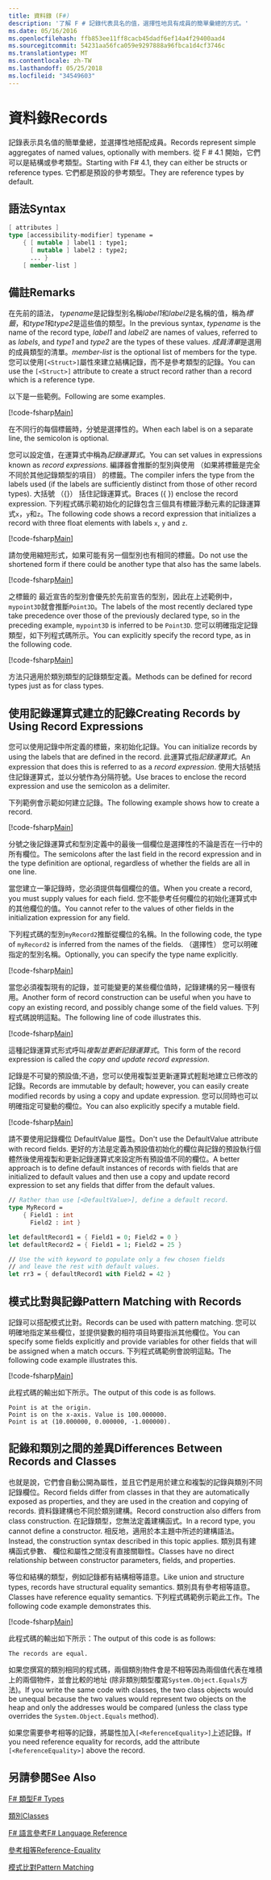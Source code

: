```yaml
---
title: 資料錄 (F#)
description: '了解 F # 記錄代表具名的值，選擇性地具有成員的簡單彙總的方式。'
ms.date: 05/16/2016
ms.openlocfilehash: ffb853ee11ff8cacb45dadf6ef14a4f29400aad4
ms.sourcegitcommit: 54231aa56fca059e9297888a96fbca1d4cf3746c
ms.translationtype: MT
ms.contentlocale: zh-TW
ms.lasthandoff: 05/25/2018
ms.locfileid: "34549603"
---
```

# <a name="records"></a><span data-ttu-id="e1081-103">資料錄</span><span class="sxs-lookup"><span data-stu-id="e1081-103">Records</span></span>

<span data-ttu-id="e1081-104">記錄表示具名值的簡單彙總，並選擇性地搭配成員。</span><span class="sxs-lookup"><span data-stu-id="e1081-104">Records represent simple aggregates of named values, optionally with members.</span></span>  <span data-ttu-id="e1081-105">從 F # 4.1 開始，它們可以是結構或參考類型。</span><span class="sxs-lookup"><span data-stu-id="e1081-105">Starting with F# 4.1, they can either be structs or reference types.</span></span>  <span data-ttu-id="e1081-106">它們都是預設的參考類型。</span><span class="sxs-lookup"><span data-stu-id="e1081-106">They are reference types by default.</span></span>

## <a name="syntax"></a><span data-ttu-id="e1081-107">語法</span><span class="sxs-lookup"><span data-stu-id="e1081-107">Syntax</span></span>

```fsharp
[ attributes ]
type [accessibility-modifier] typename =
    { [ mutable ] label1 : type1;
      [ mutable ] label2 : type2;
      ... }
    [ member-list ]
```

## <a name="remarks"></a><span data-ttu-id="e1081-108">備註</span><span class="sxs-lookup"><span data-stu-id="e1081-108">Remarks</span></span>

<span data-ttu-id="e1081-109">在先前的語法， *typename*是記錄型別名稱*label1*和*label2*是名稱的值，稱為*標籤*，和*type1*和*type2*是這些值的類型。</span><span class="sxs-lookup"><span data-stu-id="e1081-109">In the previous syntax, *typename* is the name of the record type, *label1* and *label2* are names of values, referred to as *labels*, and *type1* and *type2* are the types of these values.</span></span> <span data-ttu-id="e1081-110">*成員清單*是選用的成員類型的清單。</span><span class="sxs-lookup"><span data-stu-id="e1081-110">*member-list* is the optional list of members for the type.</span></span>  <span data-ttu-id="e1081-111">您可以使用`[<Struct>]`屬性來建立結構記錄，而不是參考類型的記錄。</span><span class="sxs-lookup"><span data-stu-id="e1081-111">You can use the `[<Struct>]` attribute to create a struct record rather than a record which is a reference type.</span></span>

<span data-ttu-id="e1081-112">以下是一些範例。</span><span class="sxs-lookup"><span data-stu-id="e1081-112">Following are some examples.</span></span>

[!code-fsharp[Main](../../../samples/snippets/fsharp/lang-ref-1/snippet1901.fs)]

<span data-ttu-id="e1081-113">在不同行的每個標籤時，分號是選擇性的。</span><span class="sxs-lookup"><span data-stu-id="e1081-113">When each label is on a separate line, the semicolon is optional.</span></span>

<span data-ttu-id="e1081-114">您可以設定值，在運算式中稱為*記錄運算式*。</span><span class="sxs-lookup"><span data-stu-id="e1081-114">You can set values in expressions known as *record expressions*.</span></span> <span data-ttu-id="e1081-115">編譯器會推斷的型別與使用 （如果將標籤是完全不同於其他記錄類型的項目） 的標籤。</span><span class="sxs-lookup"><span data-stu-id="e1081-115">The compiler infers the type from the labels used (if the labels are sufficiently distinct from those of other record types).</span></span> <span data-ttu-id="e1081-116">大括號 （{}） 括住記錄運算式。</span><span class="sxs-lookup"><span data-stu-id="e1081-116">Braces ({ }) enclose the record expression.</span></span> <span data-ttu-id="e1081-117">下列程式碼示範初始化的記錄包含三個具有標籤浮動元素的記錄運算式`x`，`y`和`z`。</span><span class="sxs-lookup"><span data-stu-id="e1081-117">The following code shows a record expression that initializes a record with three float elements with labels `x`, `y` and `z`.</span></span>

[!code-fsharp[Main](../../../samples/snippets/fsharp/lang-ref-1/snippet1907.fs)]

<span data-ttu-id="e1081-118">請勿使用縮短形式，如果可能有另一個型別也有相同的標籤。</span><span class="sxs-lookup"><span data-stu-id="e1081-118">Do not use the shortened form if there could be another type that also has the same labels.</span></span>

[!code-fsharp[Main](../../../samples/snippets/fsharp/lang-ref-1/snippet1903.fs)]

<span data-ttu-id="e1081-119">之標籤的 最近宣告的型別會優先於先前宣告的型別，因此在上述範例中，`mypoint3D`就會推斷`Point3D`。</span><span class="sxs-lookup"><span data-stu-id="e1081-119">The labels of the most recently declared type take precedence over those of the previously declared type, so in the preceding example, `mypoint3D` is inferred to be `Point3D`.</span></span> <span data-ttu-id="e1081-120">您可以明確指定記錄類型，如下列程式碼所示。</span><span class="sxs-lookup"><span data-stu-id="e1081-120">You can explicitly specify the record type, as in the following code.</span></span>

[!code-fsharp[Main](../../../samples/snippets/fsharp/lang-ref-1/snippet1908.fs)]

<span data-ttu-id="e1081-121">方法只適用於類別類型的記錄類型定義。</span><span class="sxs-lookup"><span data-stu-id="e1081-121">Methods can be defined for record types just as for class types.</span></span>

## <a name="creating-records-by-using-record-expressions"></a><span data-ttu-id="e1081-122">使用記錄運算式建立的記錄</span><span class="sxs-lookup"><span data-stu-id="e1081-122">Creating Records by Using Record Expressions</span></span>

<span data-ttu-id="e1081-123">您可以使用記錄中所定義的標籤，來初始化記錄。</span><span class="sxs-lookup"><span data-stu-id="e1081-123">You can initialize records by using the labels that are defined in the record.</span></span> <span data-ttu-id="e1081-124">此運算式指*記錄運算式*。</span><span class="sxs-lookup"><span data-stu-id="e1081-124">An expression that does this is referred to as a *record expression*.</span></span> <span data-ttu-id="e1081-125">使用大括號括住記錄運算式，並以分號作為分隔符號。</span><span class="sxs-lookup"><span data-stu-id="e1081-125">Use braces to enclose the record expression and use the semicolon as a delimiter.</span></span>

<span data-ttu-id="e1081-126">下列範例會示範如何建立記錄。</span><span class="sxs-lookup"><span data-stu-id="e1081-126">The following example shows how to create a record.</span></span>

[!code-fsharp[Main](../../../samples/snippets/fsharp/lang-ref-1/snippet1904.fs)]

<span data-ttu-id="e1081-127">分號之後記錄運算式和型別定義中的最後一個欄位是選擇性的不論是否在一行中的所有欄位。</span><span class="sxs-lookup"><span data-stu-id="e1081-127">The semicolons after the last field in the record expression and in the type definition are optional, regardless of whether the fields are all in one line.</span></span>

<span data-ttu-id="e1081-128">當您建立一筆記錄時，您必須提供每個欄位的值。</span><span class="sxs-lookup"><span data-stu-id="e1081-128">When you create a record, you must supply values for each field.</span></span> <span data-ttu-id="e1081-129">您不能參考任何欄位的初始化運算式中的其他欄位的值。</span><span class="sxs-lookup"><span data-stu-id="e1081-129">You cannot refer to the values of other fields in the initialization expression for any field.</span></span>

<span data-ttu-id="e1081-130">下列程式碼的型別`myRecord2`推斷從欄位的名稱。</span><span class="sxs-lookup"><span data-stu-id="e1081-130">In the following code, the type of `myRecord2` is inferred from the names of the fields.</span></span> <span data-ttu-id="e1081-131">（選擇性） 您可以明確指定的型別名稱。</span><span class="sxs-lookup"><span data-stu-id="e1081-131">Optionally, you can specify the type name explicitly.</span></span>

[!code-fsharp[Main](../../../samples/snippets/fsharp/lang-ref-1/snippet1905.fs)]

<span data-ttu-id="e1081-132">當您必須複製現有的記錄，並可能變更的某些欄位值時，記錄建構的另一種很有用。</span><span class="sxs-lookup"><span data-stu-id="e1081-132">Another form of record construction can be useful when you have to copy an existing record, and possibly change some of the field values.</span></span> <span data-ttu-id="e1081-133">下列程式碼說明這點。</span><span class="sxs-lookup"><span data-stu-id="e1081-133">The following line of code illustrates this.</span></span>

[!code-fsharp[Main](../../../samples/snippets/fsharp/lang-ref-1/snippet1906.fs)]

<span data-ttu-id="e1081-134">這種記錄運算式形式呼叫*複製並更新記錄運算式*。</span><span class="sxs-lookup"><span data-stu-id="e1081-134">This form of the record expression is called the *copy and update record expression*.</span></span>

<span data-ttu-id="e1081-135">記錄是不可變的預設值;不過，您可以使用複製並更新運算式輕鬆地建立已修改的記錄。</span><span class="sxs-lookup"><span data-stu-id="e1081-135">Records are immutable by default; however, you can easily create modified records by using a copy and update expression.</span></span> <span data-ttu-id="e1081-136">您可以同時也可以明確指定可變動的欄位。</span><span class="sxs-lookup"><span data-stu-id="e1081-136">You can also explicitly specify a mutable field.</span></span>

[!code-fsharp[Main](../../../samples/snippets/fsharp/lang-ref-1/snippet1909.fs)]

<span data-ttu-id="e1081-137">請不要使用記錄欄位 DefaultValue 屬性。</span><span class="sxs-lookup"><span data-stu-id="e1081-137">Don't use the DefaultValue attribute with record fields.</span></span> <span data-ttu-id="e1081-138">更好的方法是定義為預設值初始化的欄位與記錄的預設執行個體然後使用複製和更新記錄運算式來設定所有預設值不同的欄位。</span><span class="sxs-lookup"><span data-stu-id="e1081-138">A better approach is to define default instances of records with fields that are initialized to default values and then use a copy and update record expression to set any fields that differ from the default values.</span></span>

```fsharp
// Rather than use [<DefaultValue>], define a default record.
type MyRecord =
    { Field1 : int
      Field2 : int }

let defaultRecord1 = { Field1 = 0; Field2 = 0 }
let defaultRecord2 = { Field1 = 1; Field2 = 25 }

// Use the with keyword to populate only a few chosen fields
// and leave the rest with default values.
let rr3 = { defaultRecord1 with Field2 = 42 }
```

## <a name="pattern-matching-with-records"></a><span data-ttu-id="e1081-139">模式比對與記錄</span><span class="sxs-lookup"><span data-stu-id="e1081-139">Pattern Matching with Records</span></span>

<span data-ttu-id="e1081-140">記錄可以搭配模式比對。</span><span class="sxs-lookup"><span data-stu-id="e1081-140">Records can be used with pattern matching.</span></span> <span data-ttu-id="e1081-141">您可以明確地指定某些欄位，並提供變數的相符項目時要指派其他欄位。</span><span class="sxs-lookup"><span data-stu-id="e1081-141">You can specify some fields explicitly and provide variables for other fields that will be assigned when a match occurs.</span></span> <span data-ttu-id="e1081-142">下列程式碼範例會說明這點。</span><span class="sxs-lookup"><span data-stu-id="e1081-142">The following code example illustrates this.</span></span>

[!code-fsharp[Main](../../../samples/snippets/fsharp/lang-ref-1/snippet1910.fs)]

<span data-ttu-id="e1081-143">此程式碼的輸出如下所示。</span><span class="sxs-lookup"><span data-stu-id="e1081-143">The output of this code is as follows.</span></span>

```
Point is at the origin.
Point is on the x-axis. Value is 100.000000.
Point is at (10.000000, 0.000000, -1.000000).
```

## <a name="differences-between-records-and-classes"></a><span data-ttu-id="e1081-144">記錄和類別之間的差異</span><span class="sxs-lookup"><span data-stu-id="e1081-144">Differences Between Records and Classes</span></span>

<span data-ttu-id="e1081-145">也就是說，它們會自動公開為屬性，並且它們是用於建立和複製的記錄與類別不同記錄欄位。</span><span class="sxs-lookup"><span data-stu-id="e1081-145">Record fields differ from classes in that they are automatically exposed as properties, and they are used in the creation and copying of records.</span></span> <span data-ttu-id="e1081-146">資料錄建構也不同於類別建構。</span><span class="sxs-lookup"><span data-stu-id="e1081-146">Record construction also differs from class construction.</span></span> <span data-ttu-id="e1081-147">在記錄類型，您無法定義建構函式。</span><span class="sxs-lookup"><span data-stu-id="e1081-147">In a record type, you cannot define a constructor.</span></span> <span data-ttu-id="e1081-148">相反地，適用於本主題中所述的建構語法。</span><span class="sxs-lookup"><span data-stu-id="e1081-148">Instead, the construction syntax described in this topic applies.</span></span> <span data-ttu-id="e1081-149">類別具有建構函式參數、 欄位和屬性之間沒有直接關聯性。</span><span class="sxs-lookup"><span data-stu-id="e1081-149">Classes have no direct relationship between constructor parameters, fields, and properties.</span></span>

<span data-ttu-id="e1081-150">等位和結構的類型，例如記錄都有結構相等語意。</span><span class="sxs-lookup"><span data-stu-id="e1081-150">Like union and structure types, records have structural equality semantics.</span></span> <span data-ttu-id="e1081-151">類別具有參考相等語意。</span><span class="sxs-lookup"><span data-stu-id="e1081-151">Classes have reference equality semantics.</span></span> <span data-ttu-id="e1081-152">下列程式碼範例示範此工作。</span><span class="sxs-lookup"><span data-stu-id="e1081-152">The following code example demonstrates this.</span></span>

[!code-fsharp[Main](../../../samples/snippets/fsharp/lang-ref-1/snippet1911.fs)]

<span data-ttu-id="e1081-153">此程式碼的輸出如下所示：</span><span class="sxs-lookup"><span data-stu-id="e1081-153">The output of this code is as follows:</span></span>

```
The records are equal.
```

<span data-ttu-id="e1081-154">如果您撰寫的類別相同的程式碼，兩個類別物件會是不相等因為兩個值代表在堆積上的兩個物件，並會比較的地址 (除非類別類型覆寫`System.Object.Equals`方法)。</span><span class="sxs-lookup"><span data-stu-id="e1081-154">If you write the same code with classes, the two class objects would be unequal because the two values would represent two objects on the heap and only the addresses would be compared (unless the class type overrides the `System.Object.Equals` method).</span></span>

<span data-ttu-id="e1081-155">如果您需要參考相等的記錄，將屬性加入`[<ReferenceEquality>]`上述記錄。</span><span class="sxs-lookup"><span data-stu-id="e1081-155">If you need reference equality for records, add the attribute `[<ReferenceEquality>]` above the record.</span></span>

## <a name="see-also"></a><span data-ttu-id="e1081-156">另請參閱</span><span class="sxs-lookup"><span data-stu-id="e1081-156">See Also</span></span>

[<span data-ttu-id="e1081-157">F# 類型</span><span class="sxs-lookup"><span data-stu-id="e1081-157">F# Types</span></span>](fsharp-types.md)

[<span data-ttu-id="e1081-158">類別</span><span class="sxs-lookup"><span data-stu-id="e1081-158">Classes</span></span>](classes.md)

[<span data-ttu-id="e1081-159">F# 語言參考</span><span class="sxs-lookup"><span data-stu-id="e1081-159">F# Language Reference</span></span>](index.md)

[<span data-ttu-id="e1081-160">參考相等</span><span class="sxs-lookup"><span data-stu-id="e1081-160">Reference-Equality</span></span>](https://msdn.microsoft.com/visualfsharpdocs/conceptual/core.referenceequalityattribute-class-%5bfsharp%5d)

[<span data-ttu-id="e1081-161">模式比對</span><span class="sxs-lookup"><span data-stu-id="e1081-161">Pattern Matching</span></span>](pattern-matching.md)

